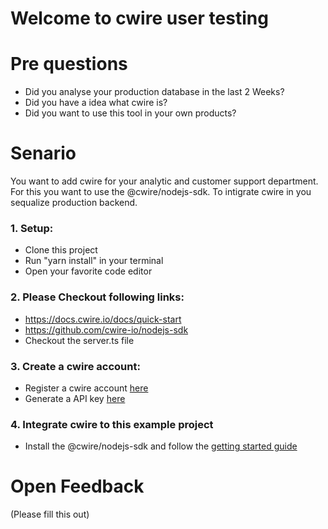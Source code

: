 # Welcome to cwire user testing

# Pre questions
- Did you analyse your production database in the last 2 Weeks?
- Did you have a idea what cwire is?
- Did you want to use this tool in your own products?

# Senario
You want to add cwire for your analytic and customer support department. For this you want to use the @cwire/nodejs-sdk. To intigrate cwire in you sequalize production backend.

### 1. Setup:
* Clone this project
* Run "yarn install" in your terminal
* Open your favorite code editor

### 2. Please Checkout following links:
* https://docs.cwire.io/docs/quick-start
* https://github.com/cwire-io/nodejs-sdk
* Checkout the server.ts file

### 3. Create a cwire account:
* Register a cwire account [here](https://app.cwire.io)
* Generate a API key [here](https://cwa.cwire.io/admin/apiKeys)

### 4. Integrate cwire to this example project
* Install the @cwire/nodejs-sdk and follow the [getting started guide](https://docs.cwire.io/docs/quick-start)

# Open Feedback
(Please fill this out)